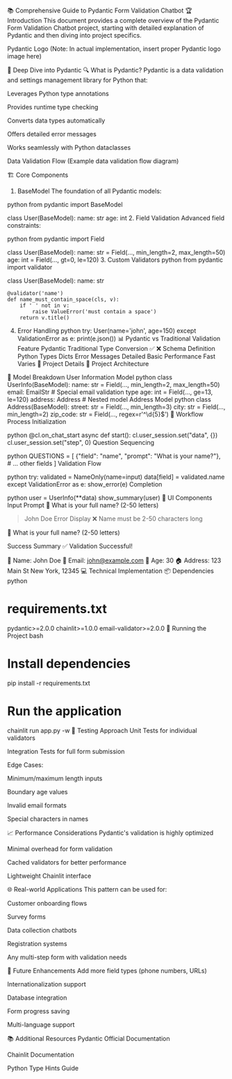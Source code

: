 📚 Comprehensive Guide to Pydantic Form Validation Chatbot
🏆 Introduction
This document provides a complete overview of the Pydantic Form Validation Chatbot project, starting with detailed explanation of Pydantic and then diving into project specifics.

Pydantic Logo
(Note: In actual implementation, insert proper Pydantic logo image here)

🧠 Deep Dive into Pydantic
🔍 What is Pydantic?
Pydantic is a data validation and settings management library for Python that:

Leverages Python type annotations

Provides runtime type checking

Converts data types automatically

Offers detailed error messages

Works seamlessly with Python dataclasses

Data Validation Flow
(Example data validation flow diagram)

🏗️ Core Components
1. BaseModel
The foundation of all Pydantic models:

python
from pydantic import BaseModel

class User(BaseModel):
    name: str
    age: int
2. Field Validation
Advanced field constraints:

python
from pydantic import Field

class User(BaseModel):
    name: str = Field(..., min_length=2, max_length=50)
    age: int = Field(..., gt=0, le=120)
3. Custom Validators
python
from pydantic import validator

class User(BaseModel):
    name: str
    
    @validator('name')
    def name_must_contain_space(cls, v):
        if ' ' not in v:
            raise ValueError('must contain a space')
        return v.title()
4. Error Handling
python
try:
    User(name='john', age=150)
except ValidationError as e:
    print(e.json())
📊 Pydantic vs Traditional Validation
Feature	Pydantic	Traditional
Type Conversion	✅	❌
Schema Definition	Python Types	Dicts
Error Messages	Detailed	Basic
Performance	Fast	Varies
🚀 Project Details
🎯 Project Architecture

🧩 Model Breakdown
User Information Model
python
class UserInfo(BaseModel):
    name: str = Field(..., min_length=2, max_length=50)
    email: EmailStr  # Special email validation type
    age: int = Field(..., ge=13, le=120)
    address: Address  # Nested model
Address Model
python
class Address(BaseModel):
    street: str = Field(..., min_length=3)
    city: str = Field(..., min_length=2)
    zip_code: str = Field(..., regex=r'^\d{5}$')
🔄 Workflow Process
Initialization

python
@cl.on_chat_start
async def start():
    cl.user_session.set("data", {})
    cl.user_session.set("step", 0)
Question Sequencing

python
QUESTIONS = [
    {"field": "name", "prompt": "What is your name?"},
    # ... other fields
]
Validation Flow

python
try:
    validated = NameOnly(name=input)
    data[field] = validated.name
except ValidationError as e:
    show_error(e)
Completion

python
user = UserInfo(**data)
show_summary(user)
🎨 UI Components
Input Prompt
📝 What is your full name? (2-50 letters)
> John Doe
Error Display
❌ Name must be 2-50 characters long

📝 What is your full name? (2-50 letters)
>
Success Summary
✅ Validation Successful!

👤 Name: John Doe
📧 Email: john@example.com
🎂 Age: 30
🏠 Address:
  123 Main St
  New York, 12345
💻 Technical Implementation
📦 Dependencies
python
# requirements.txt
pydantic>=2.0.0
chainlit>=1.0.0
email-validator>=2.0.0
🏃 Running the Project
bash
# Install dependencies
pip install -r requirements.txt

# Run the application
chainlit run app.py -w
🧪 Testing Approach
Unit Tests for individual validators

Integration Tests for full form submission

Edge Cases:

Minimum/maximum length inputs

Boundary age values

Invalid email formats

Special characters in names

📈 Performance Considerations
Pydantic's validation is highly optimized

Minimal overhead for form validation

Cached validators for better performance

Lightweight Chainlit interface

🌐 Real-world Applications
This pattern can be used for:

Customer onboarding flows

Survey forms

Data collection chatbots

Registration systems

Any multi-step form with validation needs

🔮 Future Enhancements
Add more field types (phone numbers, URLs)

Internationalization support

Database integration

Form progress saving

Multi-language support

📚 Additional Resources
Pydantic Official Documentation

Chainlit Documentation

Python Type Hints Guide

